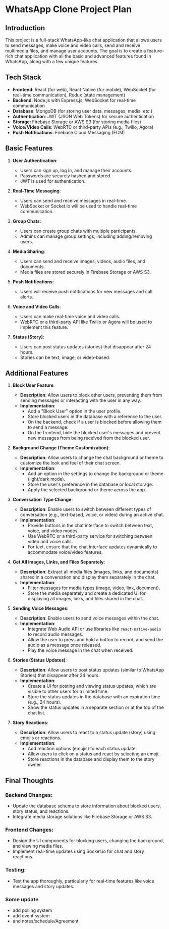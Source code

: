 # WhatsApp Clone Project Plan

## Introduction

This project is a full-stack WhatsApp-like chat application that allows users to send messages, make voice and video calls, send and receive multimedia files, and manage user accounts. The goal is to create a feature-rich chat application with all the basic and advanced features found in WhatsApp, along with a few unique features.

## Tech Stack

- **Frontend**: React (for web), React Native (for mobile), WebSocket (for real-time communication), Redux (state management)
- **Backend**: Node.js with Express.js, WebSocket for real-time communication
- **Database**: MongoDB (for storing user data, messages, media, etc.)
- **Authentication**: JWT (JSON Web Tokens) for secure authentication
- **Storage**: Firebase Storage or AWS S3 (for storing media files)
- **Voice/Video Calls**: WebRTC or third-party APIs (e.g., Twilio, Agora)
- **Push Notifications**: Firebase Cloud Messaging (FCM)

## Basic Features

1. **User Authentication**: 
   - Users can sign up, log in, and manage their accounts.
   - Passwords are securely hashed and stored.
   - JWT is used for authentication.

2. **Real-Time Messaging**:
   - Users can send and receive messages in real-time.
   - WebSocket or Socket.io will be used to handle real-time communication.

3. **Group Chats**:
   - Users can create group chats with multiple participants.
   - Admins can manage group settings, including adding/removing users.

4. **Media Sharing**:
   - Users can send and receive images, videos, audio files, and documents.
   - Media files are stored securely in Firebase Storage or AWS S3.

5. **Push Notifications**:
   - Users will receive push notifications for new messages and call alerts.

6. **Voice and Video Calls**:
   - Users can make real-time voice and video calls.
   - WebRTC or a third-party API like Twilio or Agora will be used to implement this feature.

7. **Status (Story)**:
   - Users can post status updates (stories) that disappear after 24 hours.
   - Stories can be text, image, or video-based.

## Additional Features

1. **Block User Feature**:
   - **Description**: Allow users to block other users, preventing them from sending messages or interacting with the user in any way.
   - **Implementation**: 
     - Add a "Block User" option in the user profile.
     - Store blocked users in the database with a reference to the user.
     - On the backend, check if a user is blocked before allowing them to send a message.
     - On the frontend, hide the blocked user's messages and prevent new messages from being received from the blocked user.

2. **Background Change (Theme Customization)**:
   - **Description**: Allow users to change the chat background or theme to customize the look and feel of their chat screen.
   - **Implementation**: 
     - Add an option in the settings to change the background or theme (light/dark mode).
     - Store the user's preference in the database or local storage.
     - Apply the selected background or theme across the app.

3. **Conversation Type Change**:
   - **Description**: Enable users to switch between different types of conversation (e.g., text-based, voice, or video) during an active chat.
   - **Implementation**:
     - Provide buttons in the chat interface to switch between text, voice, and video modes.
     - Use WebRTC or a third-party service for switching between video and voice calls.
     - For text, ensure that the chat interface updates dynamically to accommodate voice/video features.

4. **Get All Images, Links, and Files Separately**:
   - **Description**: Extract all media files (images, links, and documents) shared in a conversation and display them separately in the chat.
   - **Implementation**:
     - Filter messages for media types (image, video, link, document).
     - Store the media separately and create a dedicated UI for displaying all images, links, and files shared in the chat.

5. **Sending Voice Messages**:
   - **Description**: Enable users to send voice messages within the chat.
   - **Implementation**:
     - Integrate Web Audio API or use libraries like `react-native-audio` to record audio messages.
     - Allow the user to press and hold a button to record, and send the audio as a message once released.
     - Play the voice message in the chat when received.

6. **Stories (Status Updates)**:
   - **Description**: Allow users to post status updates (similar to WhatsApp Stories) that disappear after 24 hours.
   - **Implementation**:
     - Create a UI for posting and viewing status updates, which are visible to other users for a limited time.
     - Store the status updates in the database with an expiration time (e.g., 24 hours).
     - Show the status updates in a separate section or at the top of the chat list.

7. **Story Reactions**:
   - **Description**: Allow users to react to a status update (story) using emojis or reactions.
   - **Implementation**:
     - Add reaction options (emojis) to each status update.
     - Allow users to click on a status and react by selecting an emoji.
     - Store reactions in the database and display them to the story owner.

## Final Thoughts

### Backend Changes:
- Update the database schema to store information about blocked users, story status, and reactions.
- Integrate media storage solutions like Firebase Storage or AWS S3.

### Frontend Changes:
- Design the UI components for blocking users, changing the background, and viewing media files.
- Implement real-time updates using Socket.io for chat and story reactions.

### Testing:
- Test the app thoroughly, particularly for real-time features like voice messages and story updates.

### Some update
- add polling system
- add event system
- and notes/schedule/Agreement 
